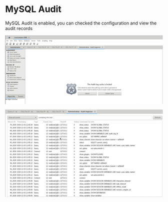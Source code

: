 # MySQL Audit

MySQL Audit is enabled, you can checked the configuration and view the audit records

![au1](img/audit-01.jpg)

![au2](img/audit-02.png)
